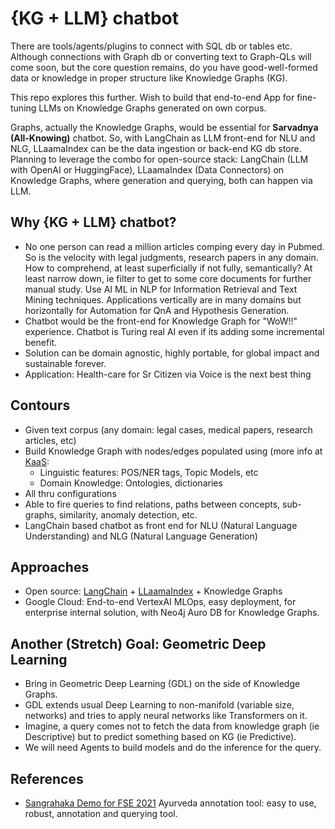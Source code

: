 # {KG + LLM} chatbot

There are tools/agents/plugins to connect with SQL db or tables etc. Although connections with Graph db or converting text to Graph-QLs will come soon, but the core question remains, do you have good-well-formed data or knowledge in proper structure like Knowledge Graphs (KG).

This repo explores this further. Wish to build that end-to-end App for fine-tuning LLMs on Knowledge Graphs generated on own corpus.

Graphs, actually the Knowledge Graphs, would be essential for **Sarvadnya (All-Knowing)** chatbot. So, with LangChain as LLM front-end for NLU and NLG, LLaamaIndex can be the data ingestion or back-end KG db store. Planning to leverage the combo for open-source stack: LangChain (LLM with OpenAI or HuggingFace), LLaamaIndex (Data Connectors) on Knowledge Graphs, where generation and querying, both can happen via LLM.

## Why {KG + LLM} chatbot?
- No one person can read a million articles comping every day in Pubmed. So is the velocity with legal judgments, research papers in any domain. How to comprehend, at least superficially if not fully,  semantically? At least narrow down, ie filter to get to some core documents for further manual study. Use AI ML in NLP for Information Retrieval and Text Mining techniques. Applications vertically are in many domains but horizontally for Automation for QnA and Hypothesis Generation.
- Chatbot would be the front-end for Knowledge Graph for "WoW!!" experience. Chatbot is Turing real AI even if its adding some incremental benefit.
- Solution can be domain agnostic, highly portable, for global impact and sustainable forever.
- Application: Health-care for Sr Citizen via Voice is the next best thing

## Contours
- Given text corpus (any domain: legal cases, medical papers, research articles, etc)
- Build Knowledge Graph with nodes/edges populated using (more info at [KaaS](./KaaS.md):
	- Linguistic features: POS/NER tags, Topic Models, etc
	- Domain Knowledge: Ontologies, dictionaries
- All thru configurations
- Able to fire queries to find relations, paths between concepts, sub-graphs, similarity, anomaly detection, etc.
- LangChain based chatbot as front end for NLU (Natural Language Understanding) and NLG (Natural Language Generation)

<!-- 
## Application: Elderly care
- Elderly can not type at normal chatbot, ie on mobile (WhatsApp) or Web (messenger), they are technologically challenged.
- Need voice command based system. It need not process complex linguistics of literature quality, but a simple, unambiguous, voice command system.
- Single, elderly, living alone is the target persona. Needs daily routine check, medication reminder, ordering necessary items, basic first level medical assistance, do some entertainment, help call doctor/relatives, appointments etc.
- Hindi, vernacular for wider reach, global impact, issue I care and seeing with parents.
-->

## Approaches
- Open source: [LangChain](https://python.langchain.com/en/latest/index.html) + [LLaamaIndex](https://github.com/jerryjliu/llama_index) + Knowledge Graphs
- Google Cloud: End-to-end VertexAI MLOps, easy deployment, for enterprise internal solution, with Neo4j Auro DB for Knowledge Graphs.



## Another (Stretch) Goal: Geometric Deep Learning
- Bring in Geometric Deep Learning (GDL) on the side of Knowledge Graphs. 
- GDL extends usual Deep Learning to non-manifold (variable size, networks) and tries to apply neural networks like Transformers on it.
- Imagine, a query comes not to fetch the data from knowledge graph (ie Descriptive) but to predict something based on KG (ie Predictive). 
- We will need Agents to build models and do the inference for the query.

## References
- [Sangrahaka Demo for FSE 2021](https://www.youtube.com/watch?v=nw9GFLVZMMo) Ayurveda annotation tool: easy to use, robust, annotation and querying tool.